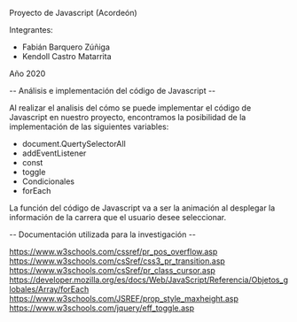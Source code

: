 
Proyecto de Javascript (Acordeón)

Integrantes:
- Fabián Barquero Zúñiga
- Kendoll Castro Matarrita

Año 2020

-- Análisis e implementación del código de Javascript --

Al realizar el analisis del cómo se puede implementar el código de Javascript en nuestro proyecto,
encontramos la posibilidad de la implementación de las siguientes variables:

- document.QuertySelectorAll
- addEventListener
- const
- toggle
- Condicionales
- forEach

La función del código de Javascript va a ser la animación al desplegar la información de la carrera
que el usuario desee seleccionar.

-- Documentación utilizada para la investigación --

https://www.w3schools.com/cssref/pr_pos_overflow.asp
https://www.w3schools.com/csSref/css3_pr_transition.asp
https://www.w3schools.com/csSref/pr_class_cursor.asp
https://developer.mozilla.org/es/docs/Web/JavaScript/Referencia/Objetos_globales/Array/forEach
https://www.w3schools.com/JSREF/prop_style_maxheight.asp
https://www.w3schools.com/jquery/eff_toggle.asp

